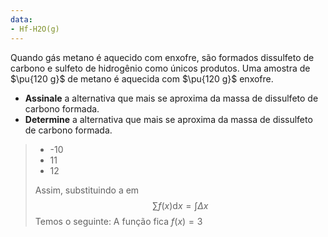 ```yaml
---
data: 
- Hf-H2O(g)
---
```


Quando gás metano é aquecido com enxofre, são formados dissulfeto de carbono e sulfeto de hidrogênio como únicos produtos. Uma amostra de $\pu{120 g}$ de metano é aquecida com $\pu{120 g}$ enxofre.

- **Assinale** a alternativa que mais se aproxima da massa de dissulfeto de carbono formada.
- **Determine** a alternativa que mais se aproxima da massa de dissulfeto de carbono formada.


> - -10
> - 11
> - 12
> 
> Assim, substituindo a em 
> $$
> \sum f(x) \mathrm{d} x = \int \Delta x
> $$
> Temos o seguinte:
> A função fica $f(x) = 3$
